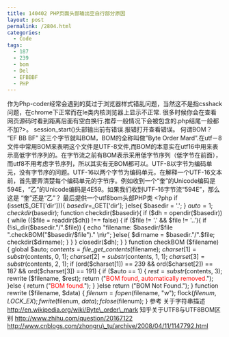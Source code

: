 ```yaml
---
title: 140402 PHP页面头部输出空白行部分原因
layout: post
permalink: /2804.html
categories:
  - Code
tags:
  - 187
  - 239
  - bom
  - Del
  - EFBBBF
  - PHP
---
```

作为Php-coder经常会遇到的莫过于浏览器样式错乱问题，当然这不是指csshack问题，在chrome下正常而在Ie类内核浏览器上显示不正常. 很多时候你会在查看网页源码时看到距离后面有空白换行.推荐一般情况下会被包含的.php结尾一般都不加?>。 session\_start()头部输出前有错误.报错打开查看错误。 何谓BOM？ &#8220;EF BB BF&#8221; 这三个字节就叫BOM，BOM的全称叫做&#8221;Byte Order Mard&#8221;.在utf－8文件中常用BOM来表明这个文件是UTF-8文件,而BOM的本意实在utf16中用来表示高低字节序列的。在字节流之前有BOM表示采用低字节序列（低字节在前面），而utf8不用考虑字节序列，所以其实有无BOM都可以。UTF-8以字节为编码单元，没有字节序的问题。UTF-16以两个字节为编码单元，在解释一个UTF-16文本前，首先要弄清楚每个编码单元的字节序。例如收到一个“奎”的Unicode编码是594E，“乙”的Unicode编码是4E59。如果我们收到UTF-16字节流“594E”，那么这是 “奎”还是“乙”？ 最后提供一个utf8bom头部PHP类 <?php if (isset($\_GET['dir'])){ $basedir=$\_GET['dir']; }else{ $basedir = '.'; } $auto = 1; checkdir($basedir); function checkdir($basedir){ if ($dh = opendir($basedir)) { while (($file = readdir($dh)) !== false) { if ($file != '.' && $file != '..'){ if (!is\_dir($basedir."/".$file)) { echo "filename: $basedir/$file ".checkBOM("$basedir/$file")." \n\r"; }else{ $dirname = $basedir."/".$file; checkdir($dirname); } } } closedir($dh); } } function checkBOM ($filename) { global $auto; $contents = file\_get\_contents($filename); $charset[1] = substr($contents, 0, 1); $charset[2] = substr($contents, 1, 1); $charset[3] = substr($contents, 2, 1); if (ord($charset[1]) == 239 && ord($charset[2]) == 187 && ord($charset[3]) == 191) { if ($auto == 1) { $rest = substr($contents, 3); rewrite ($filename, $rest); return ("<font color=red>BOM found, automatically removed.</font>"); }else { return ("<font color=red>BOM found.</font>"); } }else return ("BOM Not Found."); } function rewrite ($filename, $data) { $filenum = fopen($filename, "w"); flock($filenum, LOCK\_EX); fwrite($filenum, $data); fclose($filenum); } 参考 关于字符串描述 http://en.wikipedia.org/wiki/Byte\_order\_mark 知乎关于UTF8与UTF8BOM区别 http://www.zhihu.com/question/20167122 http://www.cnblogs.com/zhongru\_tu/archive/2008/04/11/1147792.html